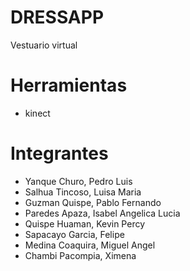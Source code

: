 # DRESSAPP
Vestuario virtual

# Herramientas

- kinect

# Integrantes

- Yanque Churo, Pedro Luis
- Salhua Tincoso, Luisa Maria
- Guzman Quispe, Pablo Fernando
- Paredes Apaza, Isabel Angelica Lucia
- Quispe Huaman, Kevin Percy
- Sapacayo Garcia, Felipe
- Medina Coaquira, Miguel Angel
- Chambi Pacompia, Ximena
